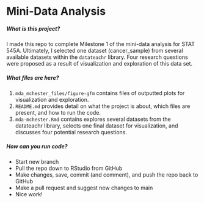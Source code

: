 
# Mini-Data Analysis

##### What is this project?

I made this repo to complete Milestone 1 of the mini-data analysis for STAT 545A. Ultimately, I selected one dataset (cancer_sample) from several available datasets within the ```datateachr``` library. Four research questions were proposed as a result of visualization and exploration of this data set. 

##### What files are here?

1. ```mda_mchester_files/figure-gfm``` contains files of outputted plots for visualization and exploration.
2. ```README.md``` provides detail on what the project is about, which files are present, and how to run the code.
3. ```mda-mchester.Rmd``` contains explores several datasets from the datateachr library, selects one final dataset for visualization, and discusses four potential research questions.

##### How can you run code?

- Start new branch
- Pull the repo down to RStudio from GitHub
- Make changes, save, commit (and comment), and push the repo back to GitHub
- Make a pull request and suggest new changes to main
- Nice work!

